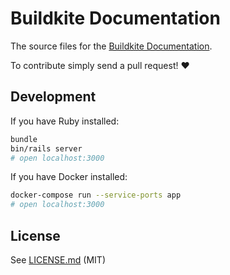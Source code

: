 # Buildkite Documentation

The source files for the [Buildkite Documentation](https://buildkite.com/docs).

To contribute simply send a pull request! :heart:

## Development

If you have Ruby installed:

```bash
bundle
bin/rails server
# open localhost:3000
```

If you have Docker installed:

```bash
docker-compose run --service-ports app
# open localhost:3000
```

## License

See [LICENSE.md](LICENSE.md) (MIT)

